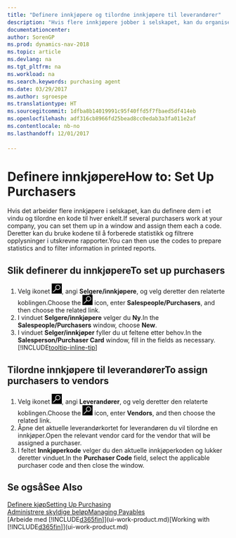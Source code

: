 ```yaml
---
title: "Definere innkjøpere og tilordne innkjøpere til leverandører"
description: "Hvis flere innkjøpere jobber i selskapet, kan du organisere dem for statistisk analyse."
documentationcenter: 
author: SorenGP
ms.prod: dynamics-nav-2018
ms.topic: article
ms.devlang: na
ms.tgt_pltfrm: na
ms.workload: na
ms.search.keywords: purchasing agent
ms.date: 03/29/2017
ms.author: sgroespe
ms.translationtype: HT
ms.sourcegitcommit: 1dfba8b14019991c95f40ffd5f7fbaed5df414eb
ms.openlocfilehash: adf316cb8966fd25bead8cc0edab3a3fa011e2af
ms.contentlocale: nb-no
ms.lasthandoff: 12/01/2017

---
```

# <a name="how-to-set-up-purchasers"></a><span data-ttu-id="70f01-103">Definere innkjøpere</span><span class="sxs-lookup"><span data-stu-id="70f01-103">How to: Set Up Purchasers</span></span>
<span data-ttu-id="70f01-104">Hvis det arbeider flere innkjøpere i selskapet, kan du definere dem i et vindu og tilordne en kode til hver enkelt.</span><span class="sxs-lookup"><span data-stu-id="70f01-104">If several purchasers work at your company, you can set them up in a window and assign them each a code.</span></span> <span data-ttu-id="70f01-105">Deretter kan du bruke kodene til å forberede statistikk og filtrere opplysninger i utskrevne rapporter.</span><span class="sxs-lookup"><span data-stu-id="70f01-105">You can then use the codes to prepare statistics and to filter information in printed reports.</span></span>

## <a name="to-set-up-purchasers"></a><span data-ttu-id="70f01-106">Slik definerer du innkjøpere</span><span class="sxs-lookup"><span data-stu-id="70f01-106">To set up purchasers</span></span>
1. <span data-ttu-id="70f01-107">Velg ikonet ![Søk etter side eller rapport](media/ui-search/search_small.png "Søk etter side eller rapport"), angi **Selgere/innkjøpere**, og velg deretter den relaterte koblingen.</span><span class="sxs-lookup"><span data-stu-id="70f01-107">Choose the ![Search for Page or Report](media/ui-search/search_small.png "Search for Page or Report icon") icon, enter **Salespeople/Purchasers**, and then choose the related link.</span></span>
2. <span data-ttu-id="70f01-108">I vinduet **Selgere/innkjøpere** velger du **Ny**.</span><span class="sxs-lookup"><span data-stu-id="70f01-108">In the **Salespeople/Purchasers** window, choose **New**.</span></span>
3. <span data-ttu-id="70f01-109">I vinduet **Selger/innkjøper** fyller du ut feltene etter behov.</span><span class="sxs-lookup"><span data-stu-id="70f01-109">In the **Salesperson/Purchaser Card** window, fill in the fields as necessary.</span></span> [!INCLUDE[tooltip-inline-tip](includes/tooltip-inline-tip_md.md)]

## <a name="to-assign-purchasers-to-vendors"></a><span data-ttu-id="70f01-110">Tilordne innkjøpere til leverandører</span><span class="sxs-lookup"><span data-stu-id="70f01-110">To assign purchasers to vendors</span></span>
1. <span data-ttu-id="70f01-111">Velg ikonet ![Søk etter side eller rapport](media/ui-search/search_small.png "Søk etter side eller rapport"), angi **Leverandører**, og velg deretter den relaterte koblingen.</span><span class="sxs-lookup"><span data-stu-id="70f01-111">Choose the ![Search for Page or Report](media/ui-search/search_small.png "Search for Page or Report icon") icon, enter **Vendors**, and then choose the related link.</span></span>
2. <span data-ttu-id="70f01-112">Åpne det aktuelle leverandørkortet for leverandøren du vil tilordne en innkjøper.</span><span class="sxs-lookup"><span data-stu-id="70f01-112">Open the relevant vendor card for the vendor that will be assigned a purchaser.</span></span>
3. <span data-ttu-id="70f01-113">I feltet **Innkjøperkode** velger du den aktuelle innkjøperkoden og lukker deretter vinduet.</span><span class="sxs-lookup"><span data-stu-id="70f01-113">In the **Purchaser Code** field, select the applicable purchaser code and then close the window.</span></span>

## <a name="see-also"></a><span data-ttu-id="70f01-114">Se også</span><span class="sxs-lookup"><span data-stu-id="70f01-114">See Also</span></span>
[<span data-ttu-id="70f01-115">Definere kjøp</span><span class="sxs-lookup"><span data-stu-id="70f01-115">Setting Up Purchasing</span></span>](purchasing-setup-purchasing.md)  
[<span data-ttu-id="70f01-116">Administrere skyldige beløp</span><span class="sxs-lookup"><span data-stu-id="70f01-116">Managing Payables</span></span>](payables-manage-payables.md)  
<span data-ttu-id="70f01-117">[Arbeide med [!INCLUDE[d365fin](includes/d365fin_md.md)]](ui-work-product.md)</span><span class="sxs-lookup"><span data-stu-id="70f01-117">[Working with [!INCLUDE[d365fin](includes/d365fin_md.md)]](ui-work-product.md)</span></span>

